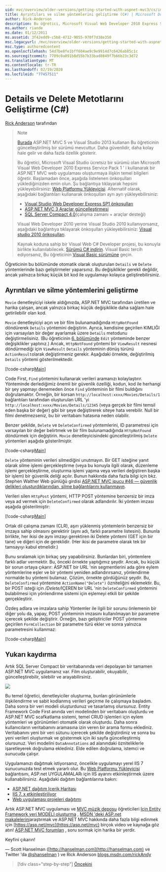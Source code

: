 ```yaml
---
uid: mvc/overview/older-versions/getting-started-with-aspnet-mvc3/cs/improving-the-details-and-delete-methods
title: Ayrıntıları ve silme yöntemlerini geliştirme (C#) | Microsoft Docs
author: Rick-Anderson
description: Bu öğretici, Microsoft Visual Web Developer 2010 Express Service Pack 1 ' i kullanarak bir ASP.NET MVC web uygulaması oluşturmaya ilişkin temel bilgileri öğretir...
ms.author: riande
ms.date: 01/12/2011
ms.assetid: 3f42edd9-c5b8-4712-9055-970f7d38e350
msc.legacyurl: /mvc/overview/older-versions/getting-started-with-aspnet-mvc3/cs/improving-the-details-and-delete-methods
msc.type: authoredcontent
ms.openlocfilehash: 54d7be8fe1bff604ae9c9e9914d7c6426ab85c1c
ms.sourcegitcommit: 7709c0a091b8d55b7b33bad8849f7b66b23c3d72
ms.translationtype: MT
ms.contentlocale: tr-TR
ms.lasthandoff: 02/19/2020
ms.locfileid: "77457511"
---
```

# <a name="improving-the-details-and-delete-methods-c"></a>Details ve Delete Metotlarını Geliştirme (C#)

[Rick Anderson](https://twitter.com/RickAndMSFT) tarafından

> > [!NOTE]
> > [Burada](../../../getting-started/introduction/getting-started.md) ASP.NET MVC 5 ve Visual Studio 2013 kullanan Bu öğreticinin güncelleştirilmiş bir sürümü mevcuttur. Daha güvenlidir, daha kolay hale gelir ve daha fazla özellik gösterir.
> 
> 
> Bu öğretici, Microsoft Visual Studio ücretsiz bir sürümü olan Microsoft Visual Web Developer 2010 Express Service Pack 1 ' i kullanarak bir ASP.NET MVC web uygulaması oluşturmaya ilişkin temel bilgileri öğretir. Başlamadan önce, aşağıda listelenen önkoşulları yüklediğinizden emin olun. Şu bağlantıya tıklayarak hepsini yükleyebilirsiniz: [Web Platformu Yükleyicisi](https://www.microsoft.com/web/gallery/install.aspx?appid=VWD2010SP1Pack). Alternatif olarak, aşağıdaki bağlantıları kullanarak önkoşulları ayrı ayrı yükleyebilirsiniz:
> 
> - [Visual Studio Web Developer Express SP1 önkoşulları](https://www.microsoft.com/web/gallery/install.aspx?appid=VWD2010SP1Pack)
> - [ASP.NET MVC 3 Araçlar güncelleştirmesi](https://www.microsoft.com/web/gallery/install.aspx?appsxml=&amp;appid=MVC3)
> - [SQL Server Compact 4,0](https://www.microsoft.com/web/gallery/install.aspx?appid=SQLCE;SQLCEVSTools_4_0)(çalışma zamanı + araçlar desteği)
> 
> Visual Web Developer 2010 yerine Visual Studio 2010 kullanıyorsanız, aşağıdaki bağlantıya tıklayarak önkoşulları yükleyebilirsiniz: [Visual studio 2010 önkoşulları](https://www.microsoft.com/web/gallery/install.aspx?appsxml=&amp;appid=VS2010SP1Pack).
> 
> Kaynak koduna sahip bir Visual Web C# Developer projesi, bu konuyla birlikte kullanılabilecek. [Sürümü C# indirin](https://code.msdn.microsoft.com/Introduction-to-MVC-3-10d1b098). Visual Basic tercih ediyorsanız, Bu öğreticinin [Visual Basic sürümüne](../vb/intro-to-aspnet-mvc-3.md) geçin.

Öğreticinin bu bölümünde otomatik olarak oluşturulan `Details` ve `Delete` yöntemlerinde bazı geliştirmeler yaparsınız. Bu değişiklikler gerekli değildir, ancak yalnızca birkaç küçük bit kod ile uygulamayı kolayca geliştirebilirsiniz.

## <a name="improving-the-details-and-delete-methods"></a>Ayrıntıları ve silme yöntemlerini geliştirme

`Movie` denetleyiciyi iskele aldığınızda, ASP.NET MVC tarafından üretilen ve harika çalışan, ancak yalnızca birkaç küçük değişiklikle daha sağlam hale getirilebilir olan kod.

`Movie` denetleyiciyi açın ve bir film bulunamadığında `HttpNotFound` döndürerek `Details` yöntemini değiştirin. Ayrıca, kendisine geçirilen KIMLIĞI için varsayılan bir değer ayarlamak üzere `Details` metodunu değiştirmelisiniz. (Bu öğreticinin [6. bölümünde](examining-the-edit-methods-and-edit-view.md) `Edit` yönteminde benzer değişiklikler yaptınız.) Ancak, `HttpNotFound` yöntemi bir `ViewResult` nesnesi döndürmediği için `ViewResult` `Details` yönteminin dönüş türünü `ActionResult`olarak değiştirmeniz gerekir. Aşağıdaki örnekte, değiştirilmiş `Details` yöntemi gösterilmektedir.

[!code-csharp[Main](improving-the-details-and-delete-methods/samples/sample1.cs)]

Code First, `Find` yöntemini kullanarak verileri aramanızı kolaylaştırır. Yönteminde derlediğimiz önemli bir güvenlik özelliği, kodun, kod ile herhangi bir şey yapmayı denemeden önce `Find` yönteminin bir filmi buldığını doğrulamaktır. Örneğin, bir korsan `http://localhost:xxxx/Movies/Details/1` bağlantıları tarafından oluşturulan URL 'yi `http://localhost:xxxx/Movies/Details/12345` (veya gerçek bir filmi temsil eden başka bir değer) gibi bir şeye değiştirerek siteye hata verebilir. Null bir filmi denetmezseniz, bu bir veritabanı hatasına neden olabilir.

Benzer şekilde, `Delete` ve `DeleteConfirmed` yöntemlerini, ID parametresi için varsayılan bir değer belirtmek ve bir film bulunamadığında `HttpNotFound` döndürmek için değiştirin. `Movie` denetleyicisindeki güncelleştirilmiş `Delete` yöntemleri aşağıda gösterilmiştir.

[!code-csharp[Main](improving-the-details-and-delete-methods/samples/sample2.cs)]

`Delete` yönteminin verileri silmediğini unutmayın. Bir GET isteğine yanıt olarak silme işlemi gerçekleştirme (veya bu konuyla ilgili olarak, düzenleme işlemi gerçekleştirme, oluşturma işlemi yapma veya verileri değiştiren başka bir işlem) bir güvenlik deliği açılır. Bunun hakkında daha fazla bilgi için bkz. Stephen Walther Web günlüğü girdisi [ASP.NET MVC ipucu #46 — güvenlik delikleri oluşturdıklarından, silme bağlantılarını kullanmayın](http://stephenwalther.com/blog/archive/2009/01/21/asp.net-mvc-tip-46-ndash-donrsquot-use-delete-links-because.aspx).

Verileri silen `HttpPost` yöntemi, HTTP POST yöntemine benzersiz bir imza veya ad vermek için `DeleteConfirmed` olarak adlandırılır. İki yöntem imzası aşağıda gösterilmiştir:

[!code-csharp[Main](improving-the-details-and-delete-methods/samples/sample3.cs)]

Ortak dil çalışma zamanı (CLR), aşırı yüklenmiş yöntemlerin benzersiz bir imzaya sahip olmasını gerektirir (aynı adı, farklı parametre listesini). Bununla birlikte, her ikisi de aynı imzayı gerektiren iki Delete yöntemi (GET için bir tane) ve diğeri için de gereklidir. (Her ikisi de parametre olarak tek bir tamsayıyı kabul etmelidir.)

Bunu sıralamak için birkaç şey yapabilirsiniz. Bunlardan biri, yöntemlere farklı adlar vermektir. Bu, önceki örnekte yaptığımız şeydir. Ancak, bu küçük bir sorun ortaya çıkarır: ASP.NET bir URL 'nin segmentlerini ada göre eylem yöntemlerine eşler ve bir yöntemi yeniden adlandırırsanız, yönlendirme normalde bu yöntemi bulamaz. Çözüm, örnekte gördüğünüz şeydir. Bu, `DeleteConfirmed` yöntemine `ActionName("Delete")` özniteliğini eklemektir. Bu, bir POST isteği için <em>/Delete/</em>IÇEREN bir URL 'nin `DeleteConfirmed` yöntemini bulabilmesi için yönlendirme sistemi için eşlemeyi etkili bir şekilde gerçekleştirir.

Özdeş adlara ve imzalara sahip Yöntemler ile ilgili bir sorunu önlemenin bir diğer yolu da, yapay, POST yönteminin imzasını kullanılmayan bir parametre içerecek şekilde değiştirir. Örneğin, bazı geliştiriciler POST yöntemine geçirilen `FormCollection` bir parametre türü ekler ve sonra yalnızca parametresini kullanmaz:

[!code-csharp[Main](improving-the-details-and-delete-methods/samples/sample4.cs)]

## <a name="wrapping-up"></a>Yukarı kaydırma

Artık SQL Server Compact bir veritabanında veri depolayan bir tamamen ASP.NET MVC uygulamanız var. Film oluşturabilir, okuyabilir, güncelleştirebilir, silebilir ve arayabilirsiniz.

![](improving-the-details-and-delete-methods/_static/image1.png)

Bu temel öğretici, denetleyiciler oluşturma, bunları görünümlerle ilişkilendirme ve sabit kodlanmış verileri geçirme ile çalışmaya başladım. Daha sonra bir veri modeli oluşturdunuz ve tasarlamış olursunuz. Entity Framework Code First anında veri modelinden bir veritabanı oluşturdu ve ASP.NET MVC scafkatlama sistemi, temel CRUD işlemleri için eylem yöntemleri ve görünümleri otomatik olarak oluşturdu. Daha sonra kullanıcıların veritabanını aramasına izin veren bir arama formu eklediniz. Veritabanını yeni bir veri sütunu içerecek şekilde değiştirdiniz ve sonra bu yeni verileri oluşturmak ve göstermek için iki sayfa güncelleştirmiş olursunuz. Veri modelini `DataAnnotations` ad alanındaki özniteliklerle işaretleyerek doğrulama eklediniz. Elde edilen doğrulama, istemci ve sunucuda çalışır.

Uygulamanızı dağıtmak istiyorsanız, öncelikle uygulamayı yerel IIS 7 sunucunuzda test etmek yararlı olur. Bu [Web Platformu Yükleyicisi](https://www.microsoft.com/web/gallery/install.aspx?appsxml=&amp;appid=ASPNET;) bağlantısını, ASP.net UYGULAMALARı için IIS ayarını etkinleştirmek üzere kullanabilirsiniz. Aşağıdaki dağıtım bağlantılarına bakın:

- [ASP.NET dağıtım Içerik Haritası](https://msdn.microsoft.com/library/dd394698.aspx)
- [IIS 7. x etkinleştiriliyor](https://blogs.msdn.com/b/rickandy/archive/2011/03/14/enabling-iis-7-x-on-windows-7-vista-sp1-windows-2008-windows-2008-r2.aspx)
- [Web uygulaması projeleri dağıtımı](https://msdn.microsoft.com/library/dd394698.aspx)

Artık ASP.NET MVC uygulaması ve [MVC müzik deposu](../../mvc-music-store/mvc-music-store-part-1.md) öğreticileri [Için Entity Framework veri MODELI oluşturma](../../../getting-started/getting-started-with-ef-using-mvc/creating-an-entity-framework-data-model-for-an-asp-net-mvc-application.md) , [MSDN 'deki ASP.net makalelerini](https://msdn.microsoft.com/library/gg416514(VS.98).aspx)araştırmak ve ASP.NET MVC hakkında daha fazla bilgi edinmek için [https://asp.net/mvc](https://asp.net/mvc) birçok video ve kaynağa göz atın! [ASP.NET MVC forumları](https://forums.asp.net/1146.aspx) , soru sormak için harika bir yerdir.

Keyfini çıkarın!

— Scott Hanselman ([http://hanselman.com](http://hanselman.com) ve Twitter 'da [@shanselman](http://twitter.com/shanselman) ) ve Rick Anderson [blogs.msdn.com/rickAndy](https://blogs.msdn.com/rickAndy)

> [!div class="step-by-step"]
> [Öncekini](adding-validation-to-the-model.md)
